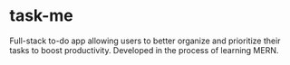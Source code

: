 # task-me

Full-stack to-do app allowing users to better organize and prioritize their tasks to boost productivity. Developed in the process of learning MERN.
